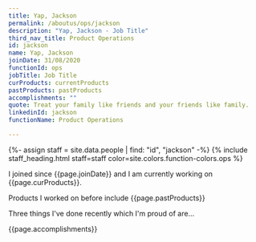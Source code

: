 ```yaml
---
title: Yap, Jackson
permalink: /aboutus/ops/jackson
description: "Yap, Jackson - Job Title"
third_nav_title: Product Operations
id: jackson
name: Yap, Jackson
joinDate: 31/08/2020
functionId: ops
jobTitle: Job Title
curProducts: currentProducts
pastProducts: pastProducts
accomplishments: ""
quote: Treat your family like friends and your friends like family.
linkedinId: jackson
functionName: Product Operations

---
```


{%- assign staff = site.data.people | find: "id", "jackson" -%}
{% include staff_heading.html staff=staff color=site.colors.function-colors.ops %}

<p>I joined since {{page.joinDate}} and I am currently working on {{page.curProducts}}.</p>

<p>Products I worked on before include {{page.pastProducts}}</p>

<p>Three things I've done recently which I'm proud of are...</p>
{{page.accomplishments}}
